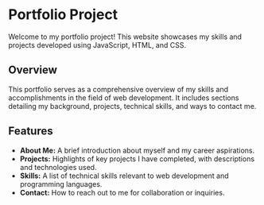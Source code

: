 # Portfolio Project

Welcome to my portfolio project! This website showcases my skills and projects developed using JavaScript, HTML, and CSS.

## Overview

This portfolio serves as a comprehensive overview of my skills and accomplishments in the field of web development. It includes sections detailing my background, projects, technical skills, and ways to contact me.

## Features

- **About Me:** A brief introduction about myself and my career aspirations.
- **Projects:** Highlights of key projects I have completed, with descriptions and technologies used.
- **Skills:** A list of technical skills relevant to web development and programming languages.
- **Contact:** How to reach out to me for collaboration or inquiries.